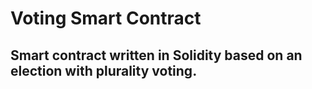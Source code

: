 # Voting Smart Contract
## Smart contract written in Solidity based on an election with plurality voting.
